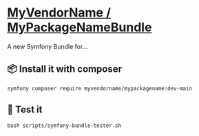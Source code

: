 # [MyVendorName / MyPackageNameBundle](https://github.com/myvendorname/mypackagename)

A new Symfony Bundle for...


## 📦 Install it with composer

````shell
symfony composer require myvendorname/mypackagename:dev-main
````


## 🧪 Test it

````shell
bash scripts/symfony-bundle-tester.sh
````
